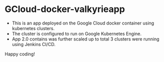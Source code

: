 # GCloud-docker-valkyrieapp

* This is an app deployed on the Google Cloud docker container using kubernetes clusters.
* The cluster is configured to run on Google Kubernetes Engine.
* App 2.0 contains was further scaled up to total 3 clusters were running using Jenkins CI/CD.

Happy coding!
